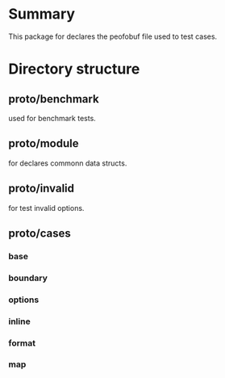 # Summary
This package for declares the peofobuf file used to test cases.

# Directory structure
## proto/benchmark
used for benchmark tests.

## proto/module
for declares commonn data structs.

## proto/invalid
for test invalid options.

## proto/cases

### base

### boundary

### options

### inline

### format

### map






